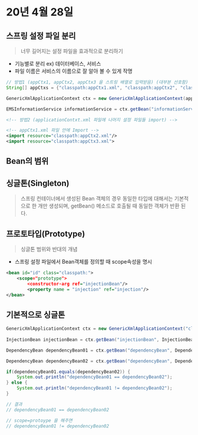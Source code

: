 # 20년 4월 28일

## 스프링 설정 파일 분리
> 너무 길어지는 설정 파일을 효과적으로 분리하기
+ 기능별로 분리 ex) 데이터베이스, 서비스
+ 파일 이름은 서비스의 이름으로 잘 알아 볼 수 있게 작명

```java
// 방법1 (appCtx1, appCtx2, appCtx3 을 스트링 배열로 입력받음) (대부분 선호함)
String[] appCtxs = {"classpath:appCtx1.xml", "classpath:appCtx2", "classpath:appCtx3.xml"};

GenericXmlApplicationContext ctx = new GenericXmlApplicationContext(appCtxs);

EMSInformationService informationService = ctx.getBean("informationService", EMSInformationService.class);

```

```xml
<!-- 방법2 (applicationContxt.xml 파일에 나머지 설정 파일들 import) -->

<!-- appCtx1.xml 파일 안에 Import -->
<import resource="classpath:appCtx2.xml"/>
<import resource="classpath:appCtx3.xml">
```

## Bean의 범위

## 싱글톤(Singleton)
> 스프링 컨테이너에서 생성된 Bean 객체의 경우 동일한 타입에 대해서는 기본적으로 한 개만 생성되며, getBean() 메소드로 호출될 때 동일한 객체가 반환 된다.


## 프로토타입(Prototype)
> 싱글톤 범위와 반대의 개념
+ 스프링 설정 파일에서 Bean객체를 정의할 때 scope속성을 명시
```xml
<bean id="id" class="classpath:">
    <scope="prototype">
        <constructor-arg ref="injectionBean"/>
        <property name = "injection" ref="injection"/>
</bean>
```

## 기본적으로 싱글톤
> 
```java
GenericXmlApplicationContext ctx = new GenericXmlApplicationContext("classpath:applicationContext.xml");
		
InjectionBean injectionBean = ctx.getBean("injectionBean", InjectionBean.class);

DependencyBean dependencyBean01 = ctx.getBean("dependencyBean", DependencyBean.class);

DependencyBean dependencyBean02 = ctx.getBean("dependencyBean", DependencyBean.class);

if(dependencyBean01.equals(dependencyBean02)) {
    System.out.println("dependencyBean01 == dependencyBean02");
} else {
    System.out.println("dependencyBean01 != dependencyBean02");
}

// 결과
// dependencyBean01 == dependencyBean02

// scope=protoype 을 해주면
// dependencyBean01 != dependencyBean02
```